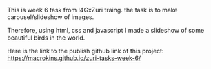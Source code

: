 This is week 6 task from I4GxZuri traing.
the task is to make carousel/slideshow of images.

Therefore, using html, css and javascript I made a slideshow of some beautiful birds in the world.

Here is the link to the publish github link of this project: https://macrokins.github.io/zuri-tasks-week-6/
